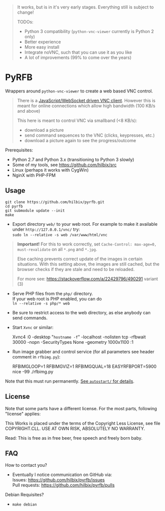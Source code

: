 > It works, but is in it's very early stages.  Everything still is subject to change!
>
> TODOs:
>
> - Python 3 compatibility (`python-vnc-viewer` currently is Python 2 only)
> - Better experience
> - More easy install
> - Integrate noVNC, such that you can use it as you like
> - A lot of improvements (99% to come over the years)


# PyRFB

Wrappers around `python-vnc-viewer` to create a web based VNC control.

> There is a [JavaScript/WebSocket driven VNC client](https://github.com/novnc/).
> However this is meant for online connections which allow high bandwidth (100 KB/s and above)
>
> This here is meant to control VNC via smallband (<8 KB/s):
>
> - download a picture
> - send command sequences to the VNC (clicks, keypresses, etc.)
> - download a picture again to see the progress/outcome

Prerequisites:

- Python 2.7 and Python 3.x (transitioning to Python 3 slowly)
- Some of my tools, see https://github.com/hilbix/src
- Linux (perhaps it works with CygWin)
- NginX with PHP-FPM


## Usage

	git clone https://github.com/hilbix/pyrfb.git
	cd pyrfb
	git submodule update --init
	make

- Export directory `web/` to your web root.
  For example to make it available under `http://127.0.0.1/vnc/` try:  
  `sudo ln --relative -s web /var/www/html/vnc`

> **Important!** For this to work correctly, set `Cache-Control: max-age=0, must-revalidate` on all `*.png` and `*.jpg`.
>
> Else caching prevents correct update of the images in certain situations.
> With this setting above, the images are still cached, but the browser checks if they are stale and need to be reloaded.
>
> For more see: https://stackoverflow.com/a/22429796/490291 variant (3)

- Serve PHP files from the `php/` directory.  
  If your web root is PHP enabled, you can do  
  `ln --relative -s php/* web`

- Be sure to restrict access to the web directory, as else anybody can send commands.

- Start `Xvnc` or similar:

	Xvnc4 :0 -desktop "`hostname -f`" -localhost -nolisten tcp -rfbwait 30000 -nopn -SecurityTypes None -geometry 1000x1100 :1

- Run image grabber and control service (for all parameters see header comment in `rfbimg.py`):

	RFBIMGLOOP=1 RFBIMGVIZ=1 RFBIMGQUAL=18 EASYRFBPORT=5900 nice -99 ./rfbimg.py

Note that this must run permanently.  [See `autostart/` for details](autostart/.readme.md).


## License

Note that some parts have a different license.
For the most parts, following "license" applies:

This Works is placed under the terms of the Copyright Less License,
see file COPYRIGHT.CLL.  USE AT OWN RISK, ABSOLUTELY NO WARRANTY.

Read: This is free as in free beer, free speech and freely born baby.


## FAQ

How to contact you?

- Eventually I notice communication on GitHub via:  
  Issues: https://github.com/hilbix/pyrfb/issues  
  Pull requests: https://github.com/hilbix/pyrfb/pulls

Debian Requisites?

- `make debian`

